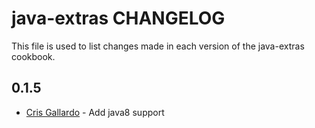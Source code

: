 java-extras CHANGELOG
=============================

This file is used to list changes made in each version of the java-extras cookbook.

0.1.5
-------
- [Cris Gallardo](https://github.com/arukaen) - Add java8 support
